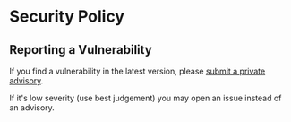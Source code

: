# Security Policy

## Reporting a Vulnerability

If you find a vulnerability in the latest version, please [submit a private advisory](https://github.com/sudohash/beszel/security/advisories/new).

If it's low severity (use best judgement) you may open an issue instead of an advisory.
